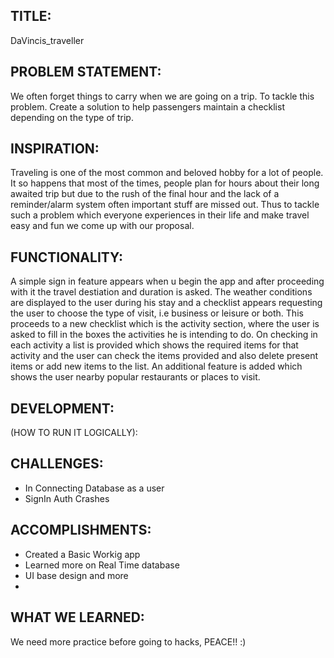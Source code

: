 ## TITLE: 
DaVincis_traveller

## PROBLEM STATEMENT: 
We often forget things to carry when we are going on a trip. To tackle this problem. 
Create a solution to help passengers maintain a checklist depending on the type of trip.

## INSPIRATION: 
Traveling is one of the most common and beloved hobby for a lot of people. It so happens that most of the times,
people plan for hours about their long awaited trip but due to the rush of the final hour and the lack of a reminder/alarm system often important stuff are missed out.
Thus to tackle such a problem which everyone experiences in their life and make travel easy and fun we come up with our proposal.

## FUNCTIONALITY:
A simple sign in feature appears when u begin the app and after proceeding with it the travel destiation and duration is asked. The weather conditions are 
displayed to the user during his stay and a checklist appears requesting the user to choose the type of visit, i.e business or leisure or both. This proceeds to a new checklist
which is the activity section, where the user is asked to fill in the boxes the activities he is intending to do. On checking in each activity a list is provided which shows
the required items for that activity and the user can check the items provided and also delete present items or add new items to the list. An additional feature is added
which shows the user nearby popular restaurants or places to visit.

## DEVELOPMENT: 

(HOW TO RUN IT LOGICALLY):

## CHALLENGES: 
- In Connecting Database as a user
- SignIn Auth Crashes

## ACCOMPLISHMENTS:
- Created a Basic Workig app
- Learned more on Real Time database
- UI base design and more
- 

## WHAT WE LEARNED:
We need more practice before going to hacks, PEACE!! :)

